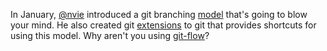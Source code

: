 In January, [@nvie](http://twitter.com/#!/nvie) introduced a git branching [model](http://nvie.com/posts/a-successful-git-branching-model/) that's going to blow your mind. He also created git [extensions](https://github.com/nvie/gitflow) to git that provides shortcuts for using this model. Why aren't you using [git-flow](http://jeffkreeftmeijer.com/2010/why-arent-you-using-git-flow/)?